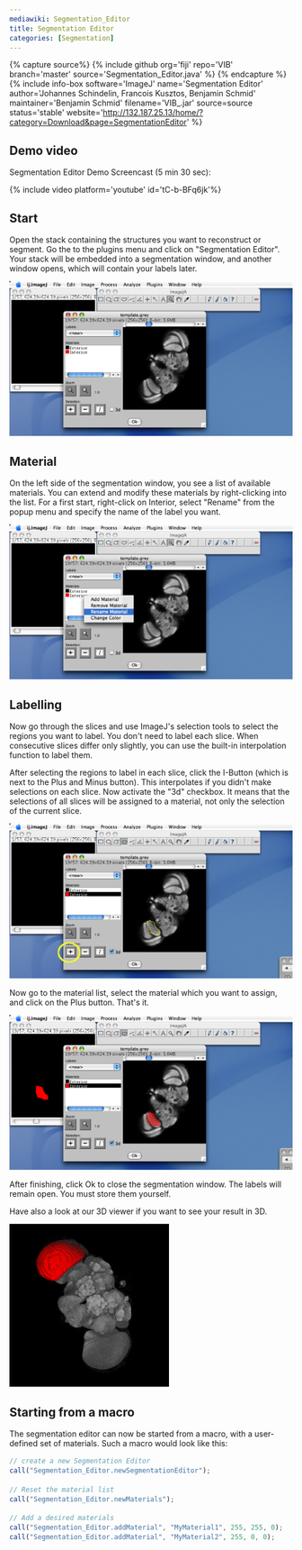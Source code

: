```yaml
---
mediawiki: Segmentation_Editor
title: Segmentation Editor
categories: [Segmentation]
---
```



{% capture source%}
{% include github org='fiji' repo='VIB' branch='master' source='Segmentation_Editor.java' %}
{% endcapture %}
{% include info-box software='ImageJ' name='Segmentation Editor' author='Johannes Schindelin, Francois Kusztos, Benjamin Schmid' maintainer='Benjamin Schmid' filename='VIB\_.jar' source=source status='stable' website='http://132.187.25.13/home/?category=Download&page=SegmentationEditor' %}

## Demo video

Segmentation Editor Demo Screencast (5 min 30 sec):

{% include video platform='youtube' id='tC-b-BFq6jk'%}

## Start

Open the stack containing the structures you want to reconstruct or segment. Go the to the plugins menu and click on "Segmentation Editor". Your stack will be embedded into a segmentation window, and another window opens, which will contain your labels later.

![](/media/plugins/segmentation-editor-1.png)

## Material

On the left side of the segmentation window, you see a list of available materials. You can extend and modify these materials by right-clicking into the list. For a first start, right-click on Interior, select "Rename" from the popup menu and specify the name of the label you want.

![](/media/plugins/segmentation-editor-2.png)

## Labelling

Now go through the slices and use ImageJ's selection tools to select the regions you want to label. You don't need to label each slice. When consecutive slices differ only slightly, you can use the built-in interpolation function to label them.

After selecting the regions to label in each slice, click the I-Button (which is next to the Plus and Minus button). This interpolates if you didn't make selections on each slice. Now activate the "3d" checkbox. It means that the selections of all slices will be assigned to a material, not only the selection of the current slice.

![](/media/plugins/segmentation-editor-3.png)

Now go to the material list, select the material which you want to assign, and click on the Plus button. That's it.

![](/media/plugins/segmentation-editor-4.png)

After finishing, click Ok to close the segmentation window. The labels will remain open. You must store them yourself.

Have also a look at our 3D viewer if you want to see your result in 3D.

![](/media/plugins/segmentation-editor-medulla-r-labels-rotating.gif)

## Starting from a macro

The segmentation editor can now be started from a macro, with a user-defined set of materials. Such a macro would look like this:

```javascript
// create a new Segmentation Editor
call("Segmentation_Editor.newSegmentationEditor");

// Reset the material list
call("Segmentation_Editor.newMaterials");

// Add a desired materials
call("Segmentation_Editor.addMaterial", "MyMaterial1", 255, 255, 0);
call("Segmentation_Editor.addMaterial", "MyMaterial2", 255, 0, 0);
```
